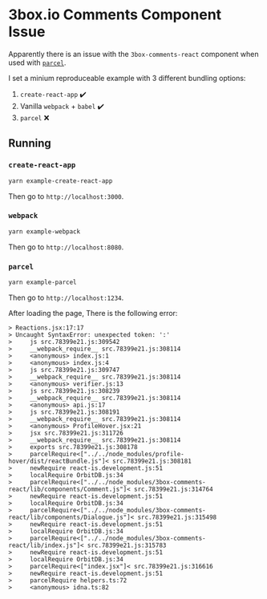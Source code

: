 # 3box.io Comments Component Issue

Apparently there is an issue with the `3box-comments-react` component when used with [`parcel`](https://parceljs.org/).

I set a minium reproduceable example with 3 different bundling options:

1. `create-react-app` :heavy_check_mark:
2. Vanilla `webpack` + `babel` :heavy_check_mark:
3. `parcel` :x:

## Running

### `create-react-app`

```sh
yarn example-create-react-app
```

Then go to `http://localhost:3000`.

### `webpack`

```sh
yarn example-webpack
```

Then go to `http://localhost:8080`.

### `parcel`

```sh
yarn example-parcel
```

Then go to `http://localhost:1234`.

After loading the page, There is the following error:

    > Reactions.jsx:17:17
    > Uncaught SyntaxError: unexpected token: ':'
    >     js src.78399e21.js:309542
    >     __webpack_require__ src.78399e21.js:308114
    >     <anonymous> index.js:1
    >     <anonymous> index.js:4
    >     js src.78399e21.js:309747
    >     __webpack_require__ src.78399e21.js:308114
    >     <anonymous> verifier.js:13
    >     js src.78399e21.js:308239
    >     __webpack_require__ src.78399e21.js:308114
    >     <anonymous> api.js:17
    >     js src.78399e21.js:308191
    >     __webpack_require__ src.78399e21.js:308114
    >     <anonymous> ProfileHover.jsx:21
    >     jsx src.78399e21.js:311726
    >     __webpack_require__ src.78399e21.js:308114
    >     exports src.78399e21.js:308178
    >     parcelRequire<["../../node_modules/profile-hover/dist/reactBundle.js"]< src.78399e21.js:308181
    >     newRequire react-is.development.js:51
    >     localRequire OrbitDB.js:34
    >     parcelRequire<["../../node_modules/3box-comments-react/lib/components/Comment.js"]< src.78399e21.js:314764
    >     newRequire react-is.development.js:51
    >     localRequire OrbitDB.js:34
    >     parcelRequire<["../../node_modules/3box-comments-react/lib/components/Dialogue.js"]< src.78399e21.js:315498
    >     newRequire react-is.development.js:51
    >     localRequire OrbitDB.js:34
    >     parcelRequire<["../../node_modules/3box-comments-react/lib/index.js"]< src.78399e21.js:315783
    >     newRequire react-is.development.js:51
    >     localRequire OrbitDB.js:34
    >     parcelRequire<["index.jsx"]< src.78399e21.js:316616
    >     newRequire react-is.development.js:51
    >     parcelRequire helpers.ts:72
    >     <anonymous> idna.ts:82
